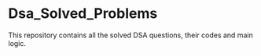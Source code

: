 # Dsa_Solved_Problems
This repository contains all the solved DSA questions, their codes and main logic. 

